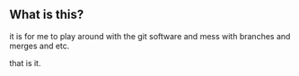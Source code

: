 ## What is this?

it is for me to play around with the git software and mess with branches and merges and etc.

that is it.
